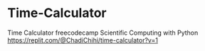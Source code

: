 # Time-Calculator
Time Calculator freecodecamp Scientific Computing with Python
https://replit.com/@ChadiChihi/time-calculator?v=1
